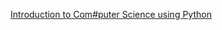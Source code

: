 
[Introduction to Com#puter Science using Python](http://3.droppdf.com/files/fmvM0/introduction-to-computer-science-using-python.pdf)
